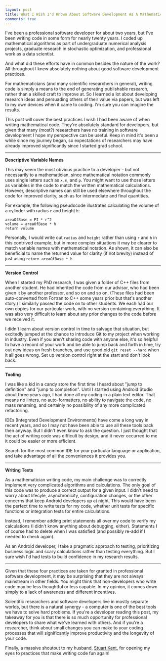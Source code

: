 ```yaml
---
layout: post
title: What I Wish I'd Known About Software Development As A Mathematician
comments: true
---
```


I've been a professional software developer for about two years, but I've been writing code in some form for nearly twenty years. I coded up mathematical algorithms as part of undergraduate numerical analysis projects, graduate research in stochastic optimization, and professional work as a data scientist. 

And what did these efforts have in common besides the nature of the work? All throughout I knew absolutely nothing about good software development practices.

For mathematicians (and many scientific researchers in general), writing code is simply a means to the end of generating publishable research, rather than a skilled craft to improve at. So I learned a lot about developing research ideas and persuading others of their value via papers, but was left to my own devices when it came to coding. I'm sure you can imagine the results.

This post will cover the best practices I wish I had been aware of when writing mathematical code. They're absolutely standard for developers, but given that many (most?) researchers have no training in software development I hope my perspective can be useful. Keep in mind it's been a while since my journey began, so expectations of researchers may have already improved significantly since I started grad school.

---

**Descriptive Variable Names**

This may seem the most obvious practice to a developer - but not necessarily to a mathematician, since mathematical notation commonly uses single letters such as `x`, `n`, and `p`. You might want to use those letters as variables in the code to match the written mathematical calculations. However, descriptive names can still be used elsewhere throughout the code for improved clarity, such as for intermediate and final quantities.

For example, the following pseudocode illustrates calculating the volume of a cylinder with radius `r` and height `h`:

```
areaOfBase = PI * r^2
volume = areaOfBase * h
return volume
```

Personally, I would write out `radius` and `height` rather than using `r` and `h` in this contrived example, but in more complex situations it may be clearer to match variable names with mathematical notation. As shown, it can also be beneficial to name the returned value for clarity (if not brevity) instead of just using `return areaOfBase * h`.

---

**Version Control**

When I started my PhD research, I was given a folder of C++ files from another student. He had inherited the code from our advisor, who had been given it by another professor, and so on and so on. (These files had been auto-converted from Fortran to C++ some years prior but that's another story.) I similarly passed the code on to other students. We each had our own copies for our particular work, with no version containing everything. It was also very difficult to learn about any prior changes to the code before we received it.

I didn't learn about version control in time to salvage that situation, but excitedly jumped at the chance to introduce Git to my project when working in industry. Even if you aren't sharing code with anyone else, it's so helpful to have a record of your work and be able to jump back and forth in time, try out new ideas on fresh branches, and use good old `git reset --hard` when it all goes wrong. Set up version control right at the start and don't look back.

---

**Tooling**

I was like a kid in a candy store the first time I heard about "jump to definition" and "jump to completion". Until I started using Android Studio about three years ago, I had done all my coding in a plain text editor. That means no linters, no auto-formatters, no ability to navigate the code, no mass renaming, and certainly no possibility of any more complicated refactoring. 

IDEs (Integrated Development Environments) have come a long way in recent years, and so I may not have been able to use all these tools back then anyway. But I didn't even know to ask the question. I just thought that the act of writing code was difficult by design, and it never occurred to me it could be easier or more efficient.

Search for the most common IDE for your particular language or application, and take advantage of all the conveniences it provides you.

---

**Writing Tests**

As a mathematician writing code, my main challenge was to correctly implement very complicated algorithms and calculations. The only goal of this code was to produce a correct output for a given input. I didn't need to worry about lifecyle, asynchronicity, configuration changes, or the other concerns that keep Android developers up at night. This would have been the perfect time to write tests for my code, whether unit tests for specific functions or integration tests for entire calculations. 

Instead, I remember adding print statements all over my code to verify my calculations (I didn't know anything about debugging, either). Statements I of course had to delete when I was satisfied (and possibly re-add if I needed to check again). 

As an Android developer, I take a pragmatic approach to testing, prioritizing business logic and scary calculations rather than testing everything. But I sure wish I'd had tests to build confidence in my research results.

---

Given that these four practices are taken for granted in professional software development, it may be surprising that they are not always mainstream in other fields. You might think that non-developers who write code may be less thoughtful or less capable. In my opinion, it comes down simply to a lack of awareness and different incentives. 

Scientific researchers and software developers live in mostly separate worlds, but there is a natural synergy - a computer is one of the best tools we have to solve hard problems. If you're a developer reading this post, my takeaway for you is that there is so much opportunity for professional developers to share what we've learned with others. And if you're a researcher, think about small changes you can make to your coding processes that will significantly improve productivity and the longevity of your code.

Finally, a massive shoutout to my husband, [Stuart Kent](https://www.twitter.com/skentphd), for opening my eyes to practices that make writing code fun again!
